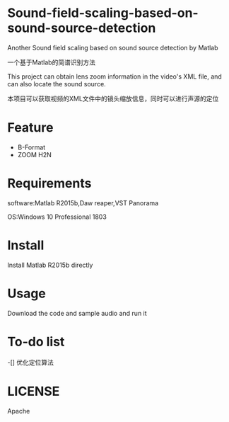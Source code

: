 # Sound-field-scaling-based-on-sound-source-detection
 Another Sound field scaling based on sound source detection by Matlab	
 
一个基于Matlab的简谱识别方法	

This project can obtain lens zoom information in the video's XML file, and can also locate the sound source.	

本项目可以获取视频的XML文件中的镜头缩放信息，同时可以进行声源的定位

# Feature

* B-Format
* ZOOM H2N

# Requirements
software:Matlab R2015b,Daw reaper,VST Panorama

OS:Windows 10 Professional 1803

# Install

Install Matlab R2015b directly

# Usage

Download the code and sample audio and run it

# To-do list
-[] 优化定位算法

# LICENSE

Apache
